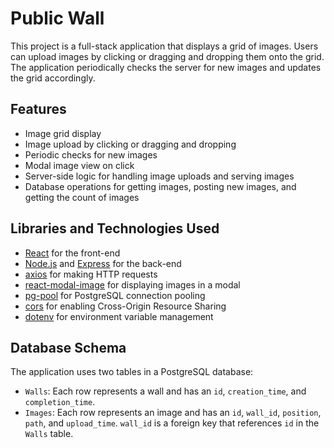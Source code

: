 # Public Wall

This project is a full-stack application that displays a grid of images. Users can upload images by clicking or dragging and dropping them onto the grid. The application periodically checks the server for new images and updates the grid accordingly.

## Features

- Image grid display
- Image upload by clicking or dragging and dropping
- Periodic checks for new images
- Modal image view on click
- Server-side logic for handling image uploads and serving images
- Database operations for getting images, posting new images, and getting the count of images

## Libraries and Technologies Used

- [React](https://reactjs.org/) for the front-end
- [Node.js](https://nodejs.org/) and [Express](https://expressjs.com/) for the back-end
- [axios](https://axios-http.com/) for making HTTP requests
- [react-modal-image](https://www.npmjs.com/package/react-modal-image) for displaying images in a modal
- [pg-pool](https://www.npmjs.com/package/pg-pool) for PostgreSQL connection pooling
- [cors](https://www.npmjs.com/package/cors) for enabling Cross-Origin Resource Sharing
- [dotenv](https://www.npmjs.com/package/dotenv) for environment variable management

## Database Schema

The application uses two tables in a PostgreSQL database:

- `Walls`: Each row represents a wall and has an `id`, `creation_time`, and `completion_time`.
- `Images`: Each row represents an image and has an `id`, `wall_id`, `position`, `path`, and `upload_time`. `wall_id` is a foreign key that references `id` in the `Walls` table.
